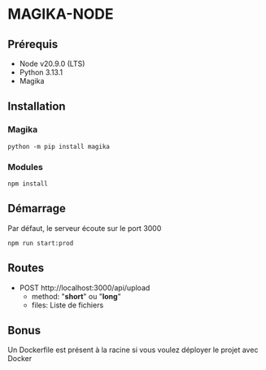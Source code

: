# MAGIKA-NODE

## Prérequis
- Node v20.9.0 (LTS)
- Python 3.13.1
- Magika

## Installation

### Magika
```
python -m pip install magika
```

### Modules
```
npm install
```

## Démarrage
Par défaut, le serveur écoute sur le port 3000
```
npm run start:prod
```

## Routes
* POST http://localhost:3000/api/upload
  * method: "**short**" ou "**long**"
  * files: Liste de fichiers

## Bonus
Un Dockerfile est présent à la racine si vous voulez déployer le projet avec Docker